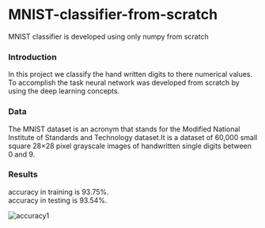 # MNIST-classifier-from-scratch
MNIST classifier is developed using only numpy from scratch

### Introduction
In this project we classify the hand written digits to there numerical values. To accomplish the task neural network was developed from scratch by using the deep learning concepts.
### Data
The MNIST dataset is an acronym that stands for the Modified National Institute of Standards and Technology dataset.It is a dataset of 60,000 small square 28×28 pixel grayscale images of handwritten single digits between 0 and 9.
### Results
accuracy in training is 93.75%.  
accuracy in testing is 93.54%.  

![accuracy1](https://user-images.githubusercontent.com/92499855/158600298-40a5e364-78e6-439c-88ab-d7310519270c.png)
